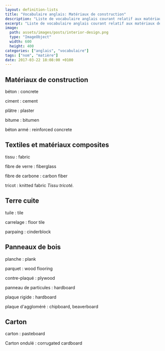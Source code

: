 ```yaml
---
layout: definition-lists
title: "Vocabulaire anglais: Matériaux de construction"
description: "Liste de vocabulaire anglais courant relatif aux matériaux de construction."
excerpt: "Liste de vocabulaire anglais courant relatif aux matériaux de construction."
image:
  path: assets/images/posts/interior-design.png
  type: "ImageObject"
  width: 600
  height: 400
categories: ["anglais", "vocabulaire"]
tags: ["nom", "matière"]
date: 2017-03-22 18:08:00 +0100
---
```


## Matériaux de construction

béton
: concrete

ciment
: cement

plâtre
: plaster

bitume
: bitumen

béton armé
: reinforced concrete


## Textiles et matériaux composites

tissu
: fabric

fibre de verre
: fiberglass

fibre de carbone
: carbon fiber

tricot
: knitted fabric
*Tissu tricoté.*


## Terre cuite

tuile
: tile

carrelage
: floor tile

parpaing
: cinderblock


## Panneaux de bois

planche
: plank

parquet
: wood flooring

contre-plaqué
: plywood

panneau de particules
: hardboard

plaque rigide
: hardboard

plaque d'aggloméré
: chipboard, beaverboard


## Carton

carton
: pasteboard

Carton ondulé
: corrugated cardboard
